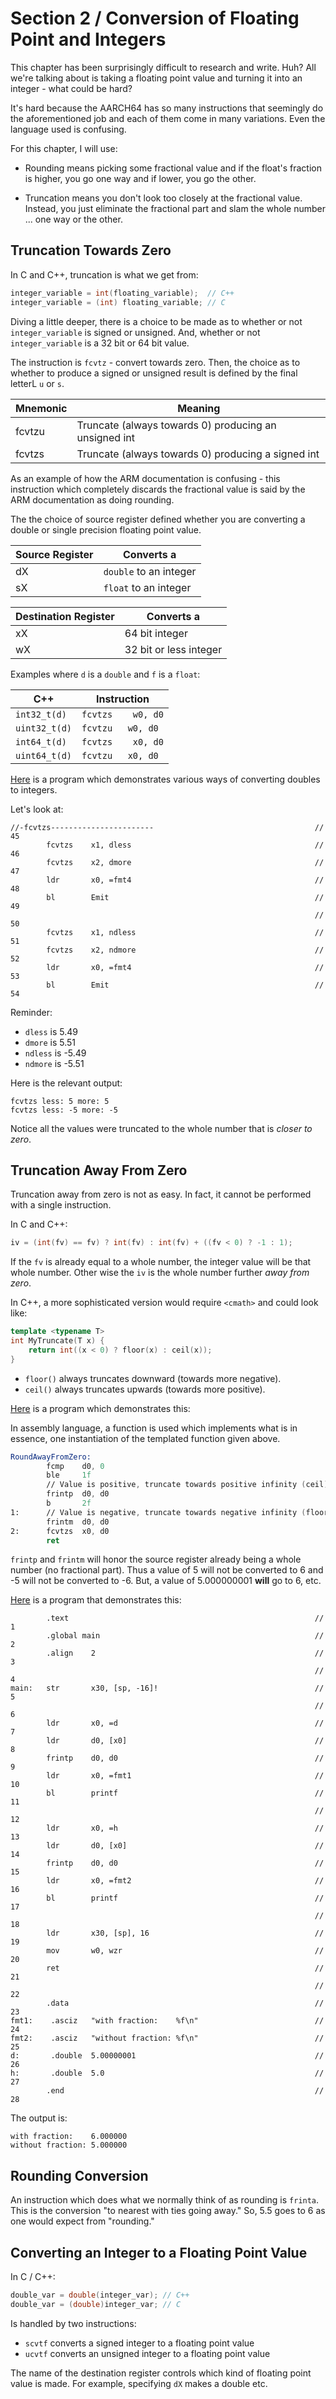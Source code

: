 # Section 2 / Conversion of Floating Point and Integers

This chapter has been surprisingly difficult to research and write. Huh?
All we're talking about is taking a floating point value and turning it
into an integer - what could be hard?

It's hard because the AARCH64 has so many instructions that seemingly
do the aforementioned job and each of them come in many variations. Even
the language used is confusing.

For this chapter, I will use:

* Rounding means picking some fractional value and if the float's
fraction is higher, you go one way and if lower, you go the other.

* Truncation means you don't look too closely at the fractional value.
Instead, you just eliminate the fractional part and slam the whole
number ... one way or the other.

## Truncation Towards Zero

In C and C++, truncation is what we get from:

```c++
integer_variable = int(floating_variable);  // C++
integer_variable = (int) floating_variable; // C
```

Diving a little deeper, there is a choice to be made as to whether or
not `integer_variable` is signed or unsigned. And, whether or not
`integer_variable` is a 32 bit or 64 bit value.

The instruction is `fcvtz` - convert towards zero. Then, the choice
as to whether to produce a signed or unsigned result is defined by the
final letterL `u` or `s`.

| Mnemonic | Meaning |
| -------- | ------- |
| fcvtzu   | Truncate (always towards 0) producing an unsigned int |
| fcvtzs   | Truncate (always towards 0) producing a signed int |

As an example of how the ARM documentation is confusing - this
instruction which completely discards the fractional value is said by
the ARM documentation as doing rounding.

The the choice of source register defined whether you are converting
a double or single precision floating point value.

| Source Register | Converts a |
| --------------- | ---------- |
| dX | `double` to an integer |
| sX | `float` to an integer |

| Destination Register | Converts a |
| --------------- | ---------- |
| xX | 64 bit integer |
| wX | 32 bit or less integer |

Examples where `d` is a `double` and `f` is a `float`:

| C++ | Instruction |
| --- | ----------- |
| `int32_t(d)` | `fcvtzs	w0, d0` |
| `uint32_t(d)` | `fcvtzu	w0, d0` |
| `int64_t(d)` | `fcvtzs	x0, d0` |
| `uint64_t(d)` | `fcvtzu	x0, d0` |

[Here](./asm_rounding.s) is a program which demonstrates various
ways of converting doubles to integers.

Let's look at:

```text
//-fcvtzs-----------------------                                    // 45 
        fcvtzs    x1, dless                                         // 46 
        fcvtzs    x2, dmore                                         // 47 
        ldr       x0, =fmt4                                         // 48 
        bl        Emit                                              // 49 
                                                                    // 50 
        fcvtzs    x1, ndless                                        // 51 
        fcvtzs    x2, ndmore                                        // 52 
        ldr       x0, =fmt4                                         // 53 
        bl        Emit                                              // 54 
```

Reminder:

* `dless` is 5.49
* `dmore` is 5.51
* `ndless` is -5.49
* `ndmore` is -5.51

Here is the relevant output:

```text
fcvtzs less: 5 more: 5
fcvtzs less: -5 more: -5
```

Notice all the values were truncated to the whole number that is
*closer to zero*.

## Truncation Away From Zero

Truncation away from zero is not as easy. In fact, it cannot be
performed with a single instruction.

In C and C++:

```c
iv = (int(fv) == fv) ? int(fv) : int(fv) + ((fv < 0) ? -1 : 1);
```

If the `fv` is already equal to a whole number, the
integer value will be that whole number. Other wise the `iv` is
the whole number further *away from zero*.

In C++, a more sophisticated version would require `<cmath>` and
could look like:

```c++
template <typename T>
int MyTruncate(T x) {
	return int((x < 0) ? floor(x) : ceil(x));
}
```

* `floor()` always truncates downward (towards more negative).
* `ceil()` always truncates upwards (towards more positive).

[Here](./rounding.cpp) is a program which demonstrates this:

In assembly language, a function is used which implements
what is in essence, one instantiation of the templated function
given above.

```asm
RoundAwayFromZero:
		fcmp	d0, 0
		ble		1f
		// Value is positive, truncate towards positive infinity (ceil)
		frintp	d0, d0
		b 		2f
1:		// Value is negative, truncate towards negative infinity (floor)
		frintm	d0, d0
2:		fcvtzs	x0, d0
		ret
```

`frintp` and `frintm` will honor the source register already being
a whole number (no fractional part). Thus a value of 5 will not be
converted to 6 and -5 will not be converted to -6. But, a value of
5.000000001 **will** go to 6, etc.

[Here](./frintp.s) is a program that demonstrates this:

```text
        .text                                                       // 1 
        .global main                                                // 2 
        .align    2                                                 // 3 
                                                                    // 4 
main:   str       x30, [sp, -16]!                                   // 5 
                                                                    // 6 
        ldr       x0, =d                                            // 7 
        ldr       d0, [x0]                                          // 8 
        frintp    d0, d0                                            // 9 
        ldr       x0, =fmt1                                         // 10 
        bl        printf                                            // 11 
                                                                    // 12 
        ldr       x0, =h                                            // 13 
        ldr       d0, [x0]                                          // 14 
        frintp    d0, d0                                            // 15 
        ldr       x0, =fmt2                                         // 16 
        bl        printf                                            // 17 
                                                                    // 18 
        ldr       x30, [sp], 16                                     // 19 
        mov       w0, wzr                                           // 20 
        ret                                                         // 21 
                                                                    // 22 
        .data                                                       // 23 
fmt1:    .asciz   "with fraction:    %f\n"                          // 24 
fmt2:    .asciz   "without fraction: %f\n"                          // 25 
d:       .double  5.00000001                                        // 26 
h:       .double  5.0                                               // 27 
        .end                                                        // 28 
```

The output is:

```text
with fraction:    6.000000
without fraction: 5.000000
```

## Rounding Conversion

An instruction which does what we normally think of as rounding is
`frinta`. This is the conversion "to nearest with ties going away."
So, 5.5 goes to 6 as one would expect from "rounding."

## Converting an Integer to a Floating Point Value

In C / C++:

```c
double_var = double(integer_var); // C++
double_var = (double)integer_var; // C
```

Is handled by two instructions:

* `scvtf` converts a signed integer to a floating point value
* `ucvtf` converts an unsigned integer to a floating point value

The name of the destination register controls which kind of floating
point value is made. For example, specifying `dX` makes a double etc.
